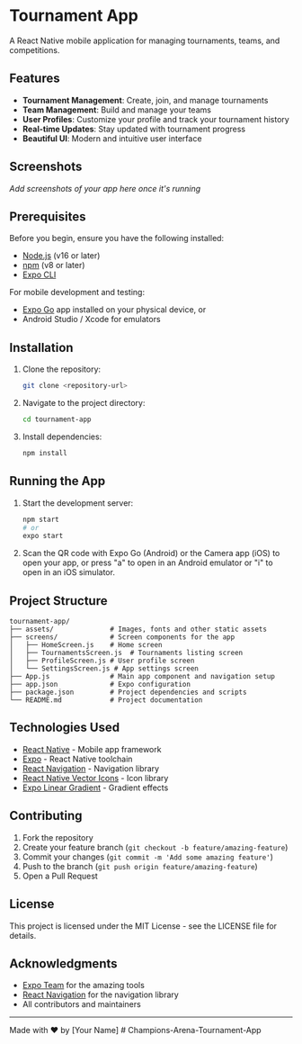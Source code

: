 # Tournament App

A React Native mobile application for managing tournaments, teams, and competitions.

## Features

- **Tournament Management**: Create, join, and manage tournaments
- **Team Management**: Build and manage your teams
- **User Profiles**: Customize your profile and track your tournament history
- **Real-time Updates**: Stay updated with tournament progress
- **Beautiful UI**: Modern and intuitive user interface

## Screenshots

*Add screenshots of your app here once it's running*

## Prerequisites

Before you begin, ensure you have the following installed:
- [Node.js](https://nodejs.org/) (v16 or later)
- [npm](https://www.npmjs.com/) (v8 or later)
- [Expo CLI](https://docs.expo.dev/get-started/installation/)

For mobile development and testing:
- [Expo Go](https://expo.dev/client) app installed on your physical device, or
- Android Studio / Xcode for emulators

## Installation

1. Clone the repository:
   ```bash
   git clone <repository-url>
   ```

2. Navigate to the project directory:
   ```bash
   cd tournament-app
   ```

3. Install dependencies:
   ```bash
   npm install
   ```

## Running the App

1. Start the development server:
   ```bash
   npm start
   # or
   expo start
   ```

2. Scan the QR code with Expo Go (Android) or the Camera app (iOS) to open your app, or press "a" to open in an Android emulator or "i" to open in an iOS simulator.

## Project Structure

```
tournament-app/
├── assets/              # Images, fonts and other static assets
├── screens/             # Screen components for the app
│   ├── HomeScreen.js    # Home screen
│   ├── TournamentsScreen.js  # Tournaments listing screen
│   ├── ProfileScreen.js # User profile screen
│   └── SettingsScreen.js # App settings screen
├── App.js               # Main app component and navigation setup
├── app.json             # Expo configuration
├── package.json         # Project dependencies and scripts
└── README.md            # Project documentation
```

## Technologies Used

- [React Native](https://reactnative.dev/) - Mobile app framework
- [Expo](https://expo.dev/) - React Native toolchain
- [React Navigation](https://reactnavigation.org/) - Navigation library
- [React Native Vector Icons](https://github.com/oblador/react-native-vector-icons) - Icon library
- [Expo Linear Gradient](https://docs.expo.dev/versions/latest/sdk/linear-gradient/) - Gradient effects

## Contributing

1. Fork the repository
2. Create your feature branch (`git checkout -b feature/amazing-feature`)
3. Commit your changes (`git commit -m 'Add some amazing feature'`)
4. Push to the branch (`git push origin feature/amazing-feature`)
5. Open a Pull Request

## License

This project is licensed under the MIT License - see the LICENSE file for details.

## Acknowledgments

- [Expo Team](https://expo.dev/) for the amazing tools
- [React Navigation](https://reactnavigation.org/) for the navigation library
- All contributors and maintainers

---

Made with ❤️ by [Your Name] # Champions-Arena-Tournament-App
